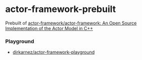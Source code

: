 actor-framework-prebuilt
========================
Prebuilt of [actor-framework/actor-framework: An Open Source Implementation of the Actor Model in C++](https://github.com/actor-framework/actor-framework)

### Playground
- [dirkarnez/actor-framework-playground](https://github.com/dirkarnez/actor-framework-playground)